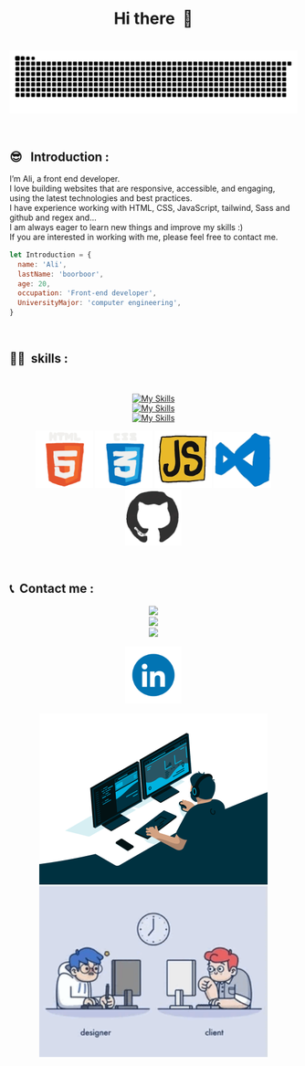 <h1 align="center">Hi there &nbsp;👋<h1/>
<img align="center" src="https://raw.githubusercontent.com/imrrobat/imrrobat/d1b244e170d2b75fdda3efd499eaaf163f7a617c/images/github-contribution-grid-snake.svg" /><br><br>
<h2>😎 &nbsp; Introduction :</h2>
<p>
  I’m Ali, a front end developer.<br>
  I love building websites that are responsive, accessible, and engaging, using the latest technologies and best practices.<br>
  I have experience working with HTML, CSS, JavaScript, tailwind, Sass and github and regex and...<br>
  I am always eager to learn new things and improve my skills :)<br>
  If you are interested in working with me, please feel free to contact me.
</p>
  
```javascript
let Introduction = {
  name: 'Ali',
  lastName: 'boorboor',
  age: 20,
  occupation: 'Front-end developer',
  UniversityMajor: 'computer engineering',
}
```
<br>
<h2>👨‍💻&nbsp; skills :</h3>
<!-- <div align="center">
  ![HTML5](https://img.shields.io/badge/html5-%23E34F26.svg?style=for-the-badge&logo=html5&logoColor=white)
  ![CSS3](https://img.shields.io/badge/css3-%231572B6.svg?style=for-the-badge&logo=css3&logoColor=white)
  ![SASS](https://img.shields.io/badge/SASS-hotpink.svg?style=for-the-badge&logo=SASS&logoColor=white)
  ![TailwindCSS](https://img.shields.io/badge/tailwindcss-%2338B2AC.svg?style=for-the-badge&logo=tailwind-css&logoColor=white)
  ![JavaScript](https://img.shields.io/badge/javascript-%23323330.svg?style=for-the-badge&logo=javascript&logoColor=%23F7DF1E)
  ![Git](https://img.shields.io/badge/git-%23F05033.svg?style=for-the-badge&logo=git&logoColor=white)
  ![GitHub](https://img.shields.io/badge/github-%23121011.svg?style=for-the-badge&logo=github&logoColor=white)
  ![Vite](https://img.shields.io/badge/vite-%23646CFF.svg?style=for-the-badge&logo=vite&logoColor=white)
  ![NPM](https://img.shields.io/badge/NPM-%23CB3837.svg?style=for-the-badge&logo=npm&logoColor=white)
</div> -->
<br>
<div align="center">
  
  [![My Skills](https://skillicons.dev/icons?i=html,css,sass,tailwind,mui)](https://skillicons.dev)<br>
  [![My Skills](https://skillicons.dev/icons?i=js,ts,react,next,cypress)](https://skillicons.dev)<br>
  [![My Skills](https://skillicons.dev/icons?i=git,github,vite,npm,pnpm,regex,vscode)](https://skillicons.dev)
  <!-- <div><img src='https://github.com/Ali-boorboor/Ali-boorboor/blob/main/npm-icon.png'></div> -->
  
<!--  ![Top Langs](https://github-readme-stats.vercel.app/api/top-langs/?username=Ali-boorboor&hide_progress=true) -->
</div>
<p align="center">
  <img src="https://github.com/Ali-boorboor/Ali-boorboor/blob/main/HTML-gif.gif" width="100">
  <img src="https://github.com/Ali-boorboor/Ali-boorboor/blob/main/CSS-gif.gif" width="100">
  <img src="https://github.com/Ali-boorboor/Ali-boorboor/blob/main/javascript.gif" width="100">
  <img src="https://github.com/Ali-boorboor/Ali-boorboor/blob/main/vscode.gif" width="100">
  <img src="https://github.com/Ali-boorboor/Ali-boorboor/blob/main/github.gif" width="100">
</p>
<br>
<h2>📞&nbsp; Contact me :</h2>
<p align="center">
  <a href="https://t.me/adroexx" text-decoration="none">
    <img src="https://img.shields.io/badge/Telegram-@adroexx-blue?style=flat&logo=telegram">
  </a>
  <br>
  <a href="https://www.instagram.com/adroexx">
    <img src="https://img.shields.io/badge/Instagram-@adroexx-red?style=flat&logo=instagram">
  </a>
  <br>
  <a href="https://www.linkedin.com/in/Ali-boorboor/">
    <img src="https://img.shields.io/badge/LinkedIn-Ali--boorboor-white?style=flat&logo=linkedin">
  </a>
</p>
<p align="center"><img src="https://github.com/Ali-boorboor/Ali-boorboor/blob/main/linkedIn.gif" width="100"></p>
<p align="center">
  <img src="https://github.com/Ali-boorboor/Ali-boorboor/blob/main/programming.gif" width="400">
  <img src="https://github.com/Ali-boorboor/Ali-boorboor/blob/main/funny-designer.gif" width="400">
</p>
